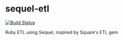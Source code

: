 sequel-etl
==========
[![Build Status](https://travis-ci.org/mjc/sequel-etl.png?branch=master)](https://travis-ci.org/mjc/sequel-etl)

Ruby ETL using Sequel, inspired by Square's ETL gem
